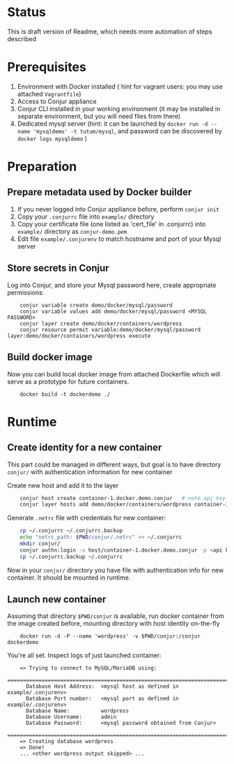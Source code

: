 # Status

This is draft version of Readme, which needs more automation of steps described

# Prerequisites

1. Environment with Docker installed ( hint for vagrant users: you may use attached `Vagrantfile`)
2. Access to Conjur appliance 
3. Conjur CLI installed in your working environment (it may be installed in separate environment, but you will need files from there)
4. Dedicated mysql server (hint: it can be launched by `docker run -d --name 'mysqldemo' -t tutum/mysql`, and password can be discovered by `docker logs mysqldemo` )

# Preparation 

## Prepare metadata used by Docker builder

1. If you never logged into Conjur appliance before, perform `conjur init`
2. Copy your `.conjurrc` file into `example/` directory 
3. Copy your certificate file (one listed as 'cert_file' in .conjurrc) into `example/` directory as `conjur-demo.pem`
4. Edit file `example/.conjurenv` to match hostname and port of your Mysql server

## Store secrets in Conjur 

Log into Conjur, and store your Mysql password here, create appropriate permissions:

```
    conjur variable create demo/docker/mysql/password 
    conjur variable values add demo/docker/mysql/password <MYSQL PASSWORD> 
    conjur layer create demo/docker/containers/wordpress 
    conjur resource permit variable:demo/docker/mysql/password layer:demo/docker/containers/wordpress execute
```

## Build docker image 

Now you can build local docker image from attached Dockerfile which will serve as a prototype for future containers. 

```
    docker build -t dockerdemo ./ 
```

# Runtime

## Create identity for a new container

This part could be managed in different ways, but goal is to have directory `conjur/` with authentication information for new container

Create new host and add it to the layer

```bash
    conjur host create container-1.docker.demo.conjur   # note api_key here
    conjur layer hosts add demo/docker/containers/wordpress container-1.docker.demo.conjur  # now this identity is allowed to read credentials
```

Generate `.netrc` file with credentials for new container:

```bash
    cp ~/.conjurrc ~/.conjurrc.backup   
    echo "netrc_path: $PWD/conjur/.netrc" >> ~/.conjurrc
    mkdir conjur/
    conjur authn:login -u host/container-1.docker.demo.conjur -p <api key recorded before>
    cp ~/.conjurrc.backup ~/.conjurrc
```

    
Now in your `conjur/` directory you have file with authentication info for new container. It should be mounted in runtime.

## Launch new container 

Assuming that directory `$PWD/conjur` is available, run docker container from the image created before, mounting directory with host identity on-the-fly

```
    docker run -d -P --name 'wordpress' -v $PWD/conjur:/conjur dockerdemo
```

You're all set. Inspect logs of just launched container:

```
    => Trying to connect to MySQL/MariaDB using:
    ========================================================================
      Database Host Address:  <mysql host as defined in example/.conjurenv>
      Database Port number:   <mysql port as defined in example/.conjurenv>
      Database Name:          wordpress
      Database Username:      admin
      Database Password:      <mysql password obtained from Conjur>
    ========================================================================
    => Creating database wordpress
    => Done!
    ... <other wordpress output skipped> ...
```
